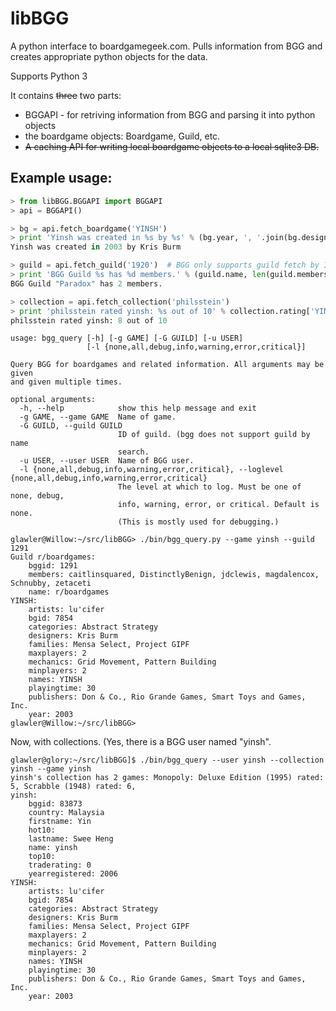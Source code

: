 libBGG
======

A python interface to boardgamegeek.com. Pulls information from BGG and creates appropriate python objects for the data.

Supports Python 3

It contains ~~three~~ two parts:
 * BGGAPI - for retriving information from BGG and parsing it into python objects
 * the boardgame objects: Boardgame, Guild, etc.
 * ~~A caching API for writing local boardgame objects to a local sqlite3 DB.~~

Example usage:
--------------

```python
> from libBGG.BGGAPI import BGGAPI
> api = BGGAPI()

> bg = api.fetch_boardgame('YINSH')
> print 'Yinsh was created in %s by %s' % (bg.year, ', '.join(bg.designers))
Yinsh was created in 2003 by Kris Burm

> guild = api.fetch_guild('1920')  # BGG only supports guild fetch by ID.
> print 'BGG Guild %s has %d members.' % (guild.name, len(guild.members))
BGG Guild "Paradox" has 2 members.

> collection = api.fetch_collection('philsstein')
> print 'philsstein rated yinsh: %s out of 10' % collection.rating['YINSH'].userrating
philsstein rated yinsh: 8 out of 10
```

```
usage: bgg_query [-h] [-g GAME] [-G GUILD] [-u USER]
                 [-l {none,all,debug,info,warning,error,critical}]

Query BGG for boardgames and related information. All arguments may be given
and given multiple times.

optional arguments:
  -h, --help            show this help message and exit
  -g GAME, --game GAME  Name of game.
  -G GUILD, --guild GUILD
                        ID of guild. (bgg does not support guild by name
                        search.
  -u USER, --user USER  Name of BGG user.
  -l {none,all,debug,info,warning,error,critical}, --loglevel {none,all,debug,info,warning,error,critical}
                        The level at which to log. Must be one of none, debug,
                        info, warning, error, or critical. Default is none.
                        (This is mostly used for debugging.)
```

```
glawler@Willow:~/src/libBGG> ./bin/bgg_query.py --game yinsh --guild 1291
Guild r/boardgames:
    bggid: 1291
    members: caitlinsquared, DistinctlyBenign, jdclewis, magdalencox, Schnubby, zetaceti
    name: r/boardgames
YINSH:
    artists: lu'cifer
    bgid: 7854
    categories: Abstract Strategy
    designers: Kris Burm
    families: Mensa Select, Project GIPF
    maxplayers: 2
    mechanics: Grid Movement, Pattern Building
    minplayers: 2
    names: YINSH
    playingtime: 30
    publishers: Don & Co., Rio Grande Games, Smart Toys and Games, Inc.
    year: 2003
glawler@Willow:~/src/libBGG>
```

Now, with collections. (Yes, there is a BGG user named "yinsh". 

```
glawler@glory:~/src/libBGG]$ ./bin/bgg_query --user yinsh --collection yinsh --game yinsh
yinsh's collection has 2 games: Monopoly: Deluxe Edition (1995) rated: 5, Scrabble (1948) rated: 6,
yinsh:
    bggid: 83873
    country: Malaysia
    firstname: Yin
    hot10: 
    lastname: Swee Heng
    name: yinsh
    top10: 
    traderating: 0
    yearregistered: 2006
YINSH:
    artists: lu'cifer
    bgid: 7854
    categories: Abstract Strategy
    designers: Kris Burm
    families: Mensa Select, Project GIPF
    maxplayers: 2
    mechanics: Grid Movement, Pattern Building
    minplayers: 2
    names: YINSH
    playingtime: 30
    publishers: Don & Co., Rio Grande Games, Smart Toys and Games, Inc.
    year: 2003
```
